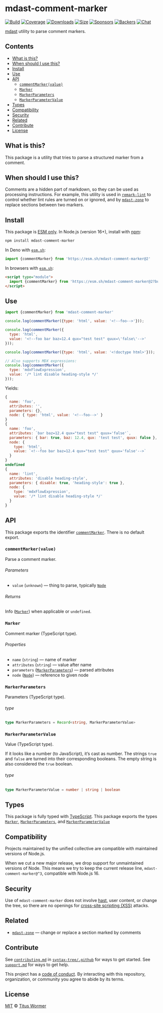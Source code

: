 # mdast-comment-marker

[![Build][build-badge]][build]
[![Coverage][coverage-badge]][coverage]
[![Downloads][downloads-badge]][downloads]
[![Size][size-badge]][size]
[![Sponsors][sponsors-badge]][collective]
[![Backers][backers-badge]][collective]
[![Chat][chat-badge]][chat]

[mdast][] utility to parse comment markers.

## Contents

*   [What is this?](#what-is-this)
*   [When should I use this?](#when-should-i-use-this)
*   [Install](#install)
*   [Use](#use)
*   [API](#api)
    *   [`commentMarker(value)`](#commentmarkervalue)
    *   [`Marker`](#marker)
    *   [`MarkerParameters`](#markerparameters)
    *   [`MarkerParameterValue`](#markerparametervalue)
*   [Types](#types)
*   [Compatibility](#compatibility)
*   [Security](#security)
*   [Related](#related)
*   [Contribute](#contribute)
*   [License](#license)

## What is this?

This package is a utility that tries to parse a structured marker from a
comment.

## When should I use this?

Comments are a hidden part of markdown, so they can be used as processing
instructions.
For example, this utility is used in [`remark-lint`][remark-lint] to control
whether lint rules are turned on or ignored, and by [`mdast-zone`][mdast-zone]
to replace sections between two markers.

## Install

This package is [ESM only][esm].
In Node.js (version 16+), install with [npm][]:

```sh
npm install mdast-comment-marker
```

In Deno with [`esm.sh`][esmsh]:

```js
import {commentMarker} from 'https://esm.sh/mdast-comment-marker@2'
```

In browsers with [`esm.sh`][esmsh]:

```html
<script type="module">
  import {commentMarker} from 'https://esm.sh/mdast-comment-marker@2?bundle'
</script>
```

## Use

```js
import {commentMarker} from 'mdast-comment-marker'

console.log(commentMarker({type: 'html', value: '<!--foo-->'}));

console.log(commentMarker({
  type: 'html',
  value: '<!--foo bar baz=12.4 qux="test test" quux=\'false\'-->'
}));

console.log(commentMarker({type: 'html', value: '<!doctype html>'}));

// Also supports MDX expressions:
console.log(commentMarker({
  type: 'mdxFlowExpression',
  value: '/* lint disable heading-style */'
}));
```

Yields:

```js
{
  name: 'foo',
  attributes: '',
  parameters: {},
  node: { type: 'html', value: '<!--foo-->' }
}
{
  name: 'foo',
  attributes: `bar baz=12.4 qux="test test" quux='false'`,
  parameters: { bar: true, baz: 12.4, qux: 'test test', quux: false },
  node: {
    type: 'html',
    value: `<!--foo bar baz=12.4 qux="test test" quux='false'-->`
  }
}
undefined
{
  name: 'lint',
  attributes: 'disable heading-style',
  parameters: { disable: true, 'heading-style': true },
  node: {
    type: 'mdxFlowExpression',
    value: '/* lint disable heading-style */'
  }
}
```

## API

This package exports the identifier [`commentMarker`][api-comment-marker].
There is no default export.

### `commentMarker(value)`

Parse a comment marker.

###### Parameters

*   `value` (`unknown`)
    — thing to parse, typically [`Node`][node]

###### Returns

Info ([`Marker`][api-marker]) when applicable or `undefined`.

### `Marker`

Comment marker (TypeScript type).

###### Properties

*   `name` (`string`)
    — name of marker
*   `attributes` (`string`)
    — value after name
*   `parameters` ([`MarkerParameters`][api-marker-parameters])
    — parsed attributes
*   `node` ([`Node`][node])
    — reference to given node

### `MarkerParameters`

Parameters (TypeScript type).

###### type

```ts
type MarkerParameters = Record<string, MarkerParameterValue>
```

### `MarkerParameterValue`

Value (TypeScript type).

If it looks like a number (to JavaScript), it’s cast as number.
The strings `true` and `false` are turned into their corresponding
booleans.
The empty string is also considered the `true` boolean.

###### type

```ts
type MarkerParameterValue = number | string | boolean
```

## Types

This package is fully typed with [TypeScript][].
This package exports the types [`Marker`][api-marker],
[`MarkerParameters`][api-marker-parameters], and
[`MarkerParameterValue`][api-marker-parameter-value]

## Compatibility

Projects maintained by the unified collective are compatible with maintained
versions of Node.js.

When we cut a new major release, we drop support for unmaintained versions of
Node.
This means we try to keep the current release line, `mdast-comment-marker@^3`,
compatible with Node.js 16.

## Security

Use of `mdast-comment-marker` does not involve [hast][], user content, or change
the tree, so there are no openings for [cross-site scripting (XSS)][xss]
attacks.

## Related

*   [`mdast-zone`](https://github.com/syntax-tree/mdast-zone)
    — change or replace a section marked by comments

## Contribute

See [`contributing.md`][contributing] in [`syntax-tree/.github`][health] for
ways to get started.
See [`support.md`][support] for ways to get help.

This project has a [code of conduct][coc].
By interacting with this repository, organization, or community you agree to
abide by its terms.

## License

[MIT][license] © [Titus Wormer][author]

<!-- Definitions -->

[build-badge]: https://github.com/syntax-tree/mdast-comment-marker/workflows/main/badge.svg

[build]: https://github.com/syntax-tree/mdast-comment-marker/actions

[coverage-badge]: https://img.shields.io/codecov/c/github/syntax-tree/mdast-comment-marker.svg

[coverage]: https://codecov.io/github/syntax-tree/mdast-comment-marker

[downloads-badge]: https://img.shields.io/npm/dm/mdast-comment-marker.svg

[downloads]: https://www.npmjs.com/package/mdast-comment-marker

[size-badge]: https://img.shields.io/badge/dynamic/json?label=minzipped%20size&query=$.size.compressedSize&url=https://deno.bundlejs.com/?q=mdast-comment-marker

[size]: https://bundlejs.com/?q=mdast-comment-marker

[sponsors-badge]: https://opencollective.com/unified/sponsors/badge.svg

[backers-badge]: https://opencollective.com/unified/backers/badge.svg

[collective]: https://opencollective.com/unified

[chat-badge]: https://img.shields.io/badge/chat-discussions-success.svg

[chat]: https://github.com/syntax-tree/unist/discussions

[npm]: https://docs.npmjs.com/cli/install

[esm]: https://gist.github.com/sindresorhus/a39789f98801d908bbc7ff3ecc99d99c

[esmsh]: https://esm.sh

[typescript]: https://www.typescriptlang.org

[license]: license

[author]: https://wooorm.com

[health]: https://github.com/syntax-tree/.github

[contributing]: https://github.com/syntax-tree/.github/blob/main/contributing.md

[support]: https://github.com/syntax-tree/.github/blob/main/support.md

[coc]: https://github.com/syntax-tree/.github/blob/main/code-of-conduct.md

[mdast]: https://github.com/syntax-tree/mdast

[node]: https://github.com/syntax-tree/unist#node

[xss]: https://en.wikipedia.org/wiki/Cross-site_scripting

[hast]: https://github.com/syntax-tree/hast

[remark-lint]: https://github.com/remarkjs/remark-lint

[mdast-zone]: https://github.com/syntax-tree/mdast-zone

[api-comment-marker]: #commentmarkervalue

[api-marker]: #marker

[api-marker-parameters]: #markerparameters

[api-marker-parameter-value]: #markerparametervalue
